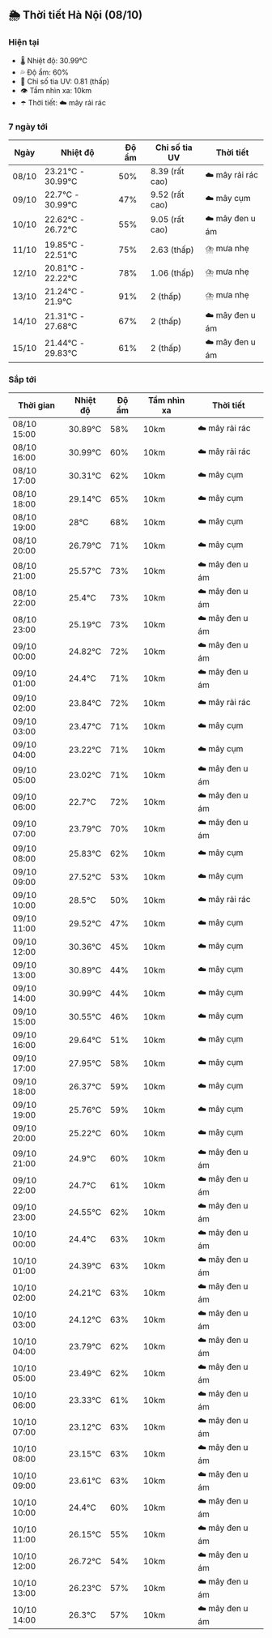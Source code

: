 ## 🌦️ Thời tiết Hà Nội (08/10)

### Hiện tại

- 🌡️ Nhiệt độ: 30.99℃
- 💦 Độ ẩm: 60%
- 🌟 Chỉ số tia UV: 0.81 (thấp)
- 👁️ Tầm nhìn xa: 10km
- ☂️ Thời tiết: ☁️ mây rải rác

### 7 ngày tới

| Ngày | Nhiệt độ | Độ ẩm | Chỉ số tia UV | Thời tiết |
| --- | --- | --- | --- | --- |
| 08/10 | 23.21℃ - 30.99℃ | 50% | 8.39 (rất cao) | ☁️ mây rải rác |
| 09/10 | 22.7℃ - 30.99℃ | 47% | 9.52 (rất cao) | ☁️ mây cụm |
| 10/10 | 22.62℃ - 26.72℃ | 55% | 9.05 (rất cao) | ☁️ mây đen u ám |
| 11/10 | 19.85℃ - 22.51℃ | 75% | 2.63 (thấp) | ⛈️ mưa nhẹ |
| 12/10 | 20.81℃ - 22.22℃ | 78% | 1.06 (thấp) | ⛈️ mưa nhẹ |
| 13/10 | 21.24℃ - 21.9℃ | 91% | 2 (thấp) | ⛈️ mưa nhẹ |
| 14/10 | 21.31℃ - 27.68℃ | 67% | 2 (thấp) | ☁️ mây đen u ám |
| 15/10 | 21.44℃ - 29.83℃ | 61% | 2 (thấp) | ☁️ mây đen u ám |

### Sắp tới

| Thời gian | Nhiệt độ | Độ ẩm | Tầm nhìn xa | Thời tiết |
| --- | --- | --- | --- | --- |
| 08/10 15:00 | 30.89℃ | 58% | 10km | ☁️ mây rải rác |
| 08/10 16:00 | 30.99℃ | 60% | 10km | ☁️ mây rải rác |
| 08/10 17:00 | 30.31℃ | 62% | 10km | ☁️ mây cụm |
| 08/10 18:00 | 29.14℃ | 65% | 10km | ☁️ mây cụm |
| 08/10 19:00 | 28℃ | 68% | 10km | ☁️ mây cụm |
| 08/10 20:00 | 26.79℃ | 71% | 10km | ☁️ mây cụm |
| 08/10 21:00 | 25.57℃ | 73% | 10km | ☁️ mây đen u ám |
| 08/10 22:00 | 25.4℃ | 73% | 10km | ☁️ mây đen u ám |
| 08/10 23:00 | 25.19℃ | 73% | 10km | ☁️ mây đen u ám |
| 09/10 00:00 | 24.82℃ | 72% | 10km | ☁️ mây đen u ám |
| 09/10 01:00 | 24.4℃ | 71% | 10km | ☁️ mây đen u ám |
| 09/10 02:00 | 23.84℃ | 72% | 10km | ☁️ mây rải rác |
| 09/10 03:00 | 23.47℃ | 71% | 10km | ☁️ mây cụm |
| 09/10 04:00 | 23.22℃ | 71% | 10km | ☁️ mây cụm |
| 09/10 05:00 | 23.02℃ | 71% | 10km | ☁️ mây đen u ám |
| 09/10 06:00 | 22.7℃ | 72% | 10km | ☁️ mây đen u ám |
| 09/10 07:00 | 23.79℃ | 70% | 10km | ☁️ mây đen u ám |
| 09/10 08:00 | 25.83℃ | 62% | 10km | ☁️ mây cụm |
| 09/10 09:00 | 27.52℃ | 53% | 10km | ☁️ mây cụm |
| 09/10 10:00 | 28.5℃ | 50% | 10km | ☁️ mây rải rác |
| 09/10 11:00 | 29.52℃ | 47% | 10km | ☁️ mây cụm |
| 09/10 12:00 | 30.36℃ | 45% | 10km | ☁️ mây cụm |
| 09/10 13:00 | 30.89℃ | 44% | 10km | ☁️ mây cụm |
| 09/10 14:00 | 30.99℃ | 44% | 10km | ☁️ mây cụm |
| 09/10 15:00 | 30.55℃ | 46% | 10km | ☁️ mây cụm |
| 09/10 16:00 | 29.64℃ | 51% | 10km | ☁️ mây cụm |
| 09/10 17:00 | 27.95℃ | 58% | 10km | ☁️ mây cụm |
| 09/10 18:00 | 26.37℃ | 59% | 10km | ☁️ mây cụm |
| 09/10 19:00 | 25.76℃ | 59% | 10km | ☁️ mây cụm |
| 09/10 20:00 | 25.22℃ | 60% | 10km | ☁️ mây cụm |
| 09/10 21:00 | 24.9℃ | 60% | 10km | ☁️ mây đen u ám |
| 09/10 22:00 | 24.7℃ | 61% | 10km | ☁️ mây đen u ám |
| 09/10 23:00 | 24.55℃ | 62% | 10km | ☁️ mây đen u ám |
| 10/10 00:00 | 24.4℃ | 63% | 10km | ☁️ mây đen u ám |
| 10/10 01:00 | 24.39℃ | 63% | 10km | ☁️ mây đen u ám |
| 10/10 02:00 | 24.21℃ | 63% | 10km | ☁️ mây đen u ám |
| 10/10 03:00 | 24.12℃ | 63% | 10km | ☁️ mây đen u ám |
| 10/10 04:00 | 23.79℃ | 62% | 10km | ☁️ mây đen u ám |
| 10/10 05:00 | 23.49℃ | 62% | 10km | ☁️ mây đen u ám |
| 10/10 06:00 | 23.33℃ | 61% | 10km | ☁️ mây đen u ám |
| 10/10 07:00 | 23.12℃ | 63% | 10km | ☁️ mây đen u ám |
| 10/10 08:00 | 23.15℃ | 63% | 10km | ☁️ mây đen u ám |
| 10/10 09:00 | 23.61℃ | 63% | 10km | ☁️ mây đen u ám |
| 10/10 10:00 | 24.4℃ | 60% | 10km | ☁️ mây đen u ám |
| 10/10 11:00 | 26.15℃ | 55% | 10km | ☁️ mây đen u ám |
| 10/10 12:00 | 26.72℃ | 54% | 10km | ☁️ mây đen u ám |
| 10/10 13:00 | 26.23℃ | 57% | 10km | ☁️ mây đen u ám |
| 10/10 14:00 | 26.3℃ | 57% | 10km | ☁️ mây đen u ám |
